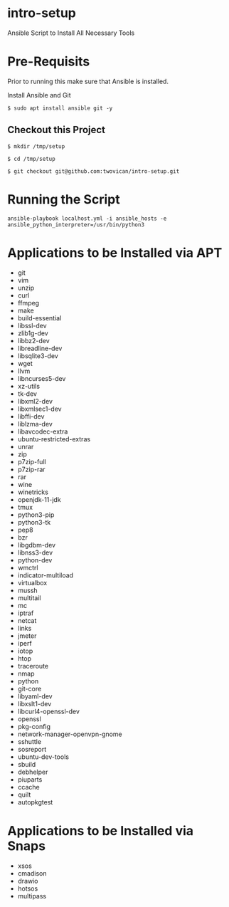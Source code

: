 # intro-setup
Ansible Script to Install All Necessary Tools

# Pre-Requisits
Prior to running this make sure that Ansible is installed.

Install Ansible and Git

`$ sudo apt install ansible git -y`

## Checkout this Project

`$ mkdir /tmp/setup`

`$ cd /tmp/setup`

`$ git checkout git@github.com:twovican/intro-setup.git`

# Running the Script

`ansible-playbook localhost.yml -i ansible_hosts -e ansible_python_interpreter=/usr/bin/python3`

# Applications to be Installed via APT

- git
- vim
- unzip
- curl
- ffmpeg
- make
- build-essential
- libssl-dev
- zlib1g-dev
- libbz2-dev
- libreadline-dev
- libsqlite3-dev
- wget
- llvm
- libncurses5-dev
- xz-utils
- tk-dev
- libxml2-dev
- libxmlsec1-dev
- libffi-dev
- liblzma-dev
- libavcodec-extra
- ubuntu-restricted-extras
- unrar
- zip
- p7zip-full
- p7zip-rar
- rar
- wine
- winetricks
- openjdk-11-jdk
- tmux
- python3-pip
- python3-tk
- pep8
- bzr
- libgdbm-dev
- libnss3-dev
- python-dev
- wmctrl
- indicator-multiload
- virtualbox
- mussh
- multitail
- mc
- iptraf
- netcat
- links
- jmeter
- iperf
- iotop
- htop
- traceroute
- nmap
- python
- git-core
- libyaml-dev
- libxslt1-dev
- libcurl4-openssl-dev
- openssl
- pkg-config
- network-manager-openvpn-gnome
- sshuttle
- sosreport
- ubuntu-dev-tools
- sbuild
- debhelper
- piuparts
- ccache
- quilt
- autopkgtest

# Applications to be Installed via Snaps

- xsos
- cmadison
- drawio
- hotsos
- multipass

